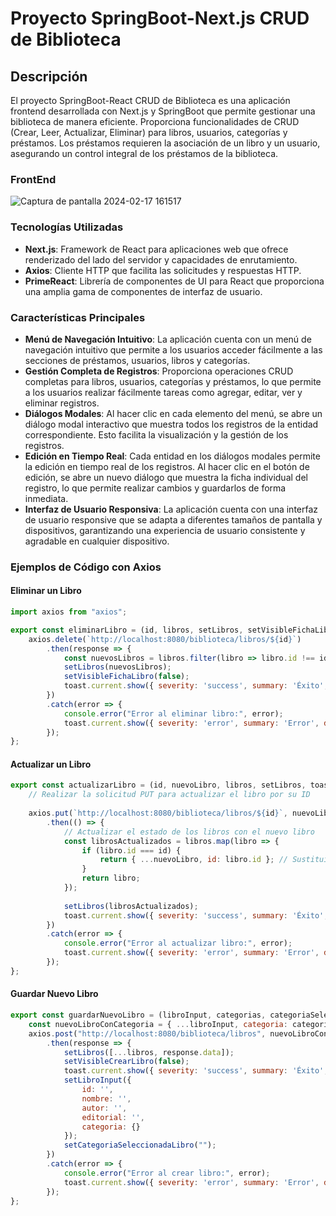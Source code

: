 # Proyecto SpringBoot-Next.js CRUD de Biblioteca

## Descripción
El proyecto SpringBoot-React CRUD de Biblioteca es una aplicación frontend desarrollada con Next.js y SpringBoot que permite gestionar una biblioteca de manera eficiente. Proporciona funcionalidades de CRUD (Crear, Leer, Actualizar, Eliminar) para libros, usuarios, categorías y préstamos. Los préstamos requieren la asociación de un libro y un usuario, asegurando un control integral de los préstamos de la biblioteca.

### FrontEnd

![Captura de pantalla 2024-02-17 161517](https://github.com/Leo0756/BibliotecaSpringBoot/assets/92804753/06042696-a7f9-43f0-98ff-a7f9c8f4bb1f)


### Tecnologías Utilizadas
- **Next.js**: Framework de React para aplicaciones web que ofrece renderizado del lado del servidor y capacidades de enrutamiento.
- **Axios**: Cliente HTTP que facilita las solicitudes y respuestas HTTP.
- **PrimeReact**: Librería de componentes de UI para React que proporciona una amplia gama de componentes de interfaz de usuario.

### Características Principales
- **Menú de Navegación Intuitivo**: La aplicación cuenta con un menú de navegación intuitivo que permite a los usuarios acceder fácilmente a las secciones de préstamos, usuarios, libros y categorías.
- **Gestión Completa de Registros**: Proporciona operaciones CRUD completas para libros, usuarios, categorías y préstamos, lo que permite a los usuarios realizar fácilmente tareas como agregar, editar, ver y eliminar registros.
- **Diálogos Modales**: Al hacer clic en cada elemento del menú, se abre un diálogo modal interactivo que muestra todos los registros de la entidad correspondiente. Esto facilita la visualización y la gestión de los registros.
- **Edición en Tiempo Real**: Cada entidad en los diálogos modales permite la edición en tiempo real de los registros. Al hacer clic en el botón de edición, se abre un nuevo diálogo que muestra la ficha individual del registro, lo que permite realizar cambios y guardarlos de forma inmediata.
- **Interfaz de Usuario Responsiva**: La aplicación cuenta con una interfaz de usuario responsive que se adapta a diferentes tamaños de pantalla y dispositivos, garantizando una experiencia de usuario consistente y agradable en cualquier dispositivo.

### Ejemplos de Código con Axios

#### Eliminar un Libro
```javascript
import axios from "axios";

export const eliminarLibro = (id, libros, setLibros, setVisibleFichaLibro, toast) => {
    axios.delete(`http://localhost:8080/biblioteca/libros/${id}`)
        .then(response => {
            const nuevosLibros = libros.filter(libro => libro.id !== id);
            setLibros(nuevosLibros);
            setVisibleFichaLibro(false);
            toast.current.show({ severity: 'success', summary: 'Éxito', detail: 'Libro eliminado correctamente', life: 3000 });
        })
        .catch(error => {
            console.error("Error al eliminar libro:", error);
            toast.current.show({ severity: 'error', summary: 'Error', detail: 'Error al eliminar el libro', life: 3000 });
        });
};
```
#### Actualizar un Libro
```javascript
export const actualizarLibro = (id, nuevoLibro, libros, setLibros, toast) => {
    // Realizar la solicitud PUT para actualizar el libro por su ID
  
    axios.put(`http://localhost:8080/biblioteca/libros/${id}`, nuevoLibro)
        .then(() => {
            // Actualizar el estado de los libros con el nuevo libro
            const librosActualizados = libros.map(libro => {
                if (libro.id === id) {
                    return { ...nuevoLibro, id: libro.id }; // Sustituir el libro existente con el nuevoLibro
                }
                return libro;
            });
            
            setLibros(librosActualizados);
            toast.current.show({ severity: 'success', summary: 'Éxito', detail: 'Libro actualizado correctamente', life: 3000 });
        })
        .catch(error => {
            console.error("Error al actualizar libro:", error);
            toast.current.show({ severity: 'error', summary: 'Error', detail: 'Error al actualizar el libro', life: 3000 });
        });
};
```
#### Guardar Nuevo Libro
```javascript
export const guardarNuevoLibro = (libroInput, categorias, categoriaSeleccionadaLibro, libros, setLibros, setVisibleCrearLibro, toast, setLibroInput, setCategoriaSeleccionadaLibro) => {
    const nuevoLibroConCategoria = { ...libroInput, categoria: categorias.find(cat => cat.id === categoriaSeleccionadaLibro) };
    axios.post("http://localhost:8080/biblioteca/libros", nuevoLibroConCategoria)
        .then(response => {
            setLibros([...libros, response.data]);
            setVisibleCrearLibro(false);
            toast.current.show({ severity: 'success', summary: 'Éxito', detail: 'Libro creado correctamente', life: 3000 });
            setLibroInput({
                id: '',
                nombre: '',
                autor: '',
                editorial: '',
                categoria: {}
            });
            setCategoriaSeleccionadaLibro("");
        })
        .catch(error => {
            console.error("Error al crear libro:", error);
            toast.current.show({ severity: 'error', summary: 'Error', detail: 'Error al crear el libro', life: 3000 });
        });
};
